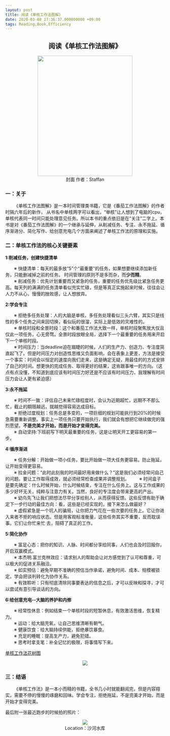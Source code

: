 ```yaml
---
layout: post
title: 阅读《单核工作法图解》
date: 2020-03-08 17:36:37.000000000 +09:00
tags: Reading,Book,Efficiency
---
```


## <center>阅读《单核工作法图解》</center>  
<center><img src="https://img9.doubanio.com/view/subject/l/public/s29602754.jpg" width="300" height="380"/></center>
<center>封面 作者：Staffan</center>

### 一：关于
&nbsp;&nbsp;&nbsp;&nbsp;&nbsp;&nbsp;&nbsp;《单核工作法图解》是一本时间管理类书籍，它是《番茄工作法图解》的作者时隔六年后的新作， 从书名中单核两字可以看出，“单核”让人想到了电脑的cpu，单核代表同一时间只能处理意见任务。所以本书的重点依旧是在“关注”二字上。本书是对《番茄工作法图解》的一个继承与延伸，从削减任务、专注、永不拖延、循序渐进分、简化写作、给创意充电几个方面来阐述了单核工作法的原理和实施。

### 二：单核工作法的核心关键要素

<strong>1:削减任务，创建快捷清单</strong>   

&nbsp;&nbsp;&nbsp;&nbsp;&nbsp;&nbsp;&nbsp;※ 快捷清单：每天的最多放“5”个“最重要”的任务，如果想要继续添加新任务，只能删减掉之前的任务。  时间管理的原则不是多而杂，而<strong>少而精</strong>。  
&nbsp;&nbsp;&nbsp;&nbsp;&nbsp;&nbsp;&nbsp;※ 削减任务：优先计划重要而又紧急的任务，重要的任务优先级比紧急任务更高。每天列的满满的任务清单看似充实忙碌，但是等真正实施起来时候，往往会让人力不从心，慢慢的挫败感，让人想放弃。  

<strong>2:学会专注</strong>   

&nbsp;&nbsp;&nbsp;&nbsp;&nbsp;&nbsp;&nbsp;※ 拒绝多任务处理：人的大脑是单核，多任务处理看似三头六臂，其实只是线性的多个任务之间来回切换，看似玩的很溜，实际上是低效的灾难性的。  
&nbsp;&nbsp;&nbsp;&nbsp;&nbsp;&nbsp;&nbsp;※ 单核时段和全景时段：这个和番茄工作法大致一样，单核时段聚焦放大仅且仅此一项任务，心无旁骛。全景时段放眼全局，选择下一个最重要的任务用来开启下一个单核时段。  
&nbsp;&nbsp;&nbsp;&nbsp;&nbsp;&nbsp;&nbsp;※ 时间压力：当deadline迫在眉睫的时候，人们的生产力、创造力、专注度简直起飞了。但是时间压力对创造性思维又负面影响，会在表象上更差，方法是接受一个事实：时间会以恒定的速度向我们走来，这是确定无疑，用最佳的的方式安排了自己的时间。想更快的完成任务、取得更好的结果，这肯跟事唯一的方向。（这点有点没懂，不知道到底应该有时间压力好还是不应该有时间压力，我理解有时间压力会让人更有紧迫感）


<strong>3:永不拖延</strong> 
  
&nbsp;&nbsp;&nbsp;&nbsp;&nbsp;&nbsp;&nbsp;※ 时间不一致：评估自己未来忙碌程度时，会认为近期超忙，远期不不那么忙，截止的期限越远，就越觉得容易达成目标。  
&nbsp;&nbsp;&nbsp;&nbsp;&nbsp;&nbsp;&nbsp;※ 拒绝过度规划：任务总是多变的，一项巨细的规划可能执行到20%的时候急需要重新调整。事实上一项任务只要开始执行，我们就会有想把它继续做完的强烈愿望。<strong>不是完美才开始，而是开始才变得完美。</strong>   
&nbsp;&nbsp;&nbsp;&nbsp;&nbsp;&nbsp;&nbsp;※ 自动坚持:下班前写下明天最重要的任务，这是让明天开工更容易的第一步。   

<strong>4:循序渐进</strong>   

&nbsp;&nbsp;&nbsp;&nbsp;&nbsp;&nbsp;&nbsp;※ 任务分解：开始做一项小任务，要比开始做一项大任务更容易。防止拖延，让开始变得更容易。  
&nbsp;&nbsp;&nbsp;&nbsp;&nbsp;&nbsp;&nbsp;※ 拉金问题：“此时此刻我的时间最好用来做什么？”这是我们必须经常问自己的问题。要让工作取得成效，就必须经常检查成果并调整规划。
&nbsp;&nbsp;&nbsp;&nbsp;&nbsp;&nbsp;&nbsp;※ 时间盒子是要先确定：什么时候开始，什么时候结束，专注在什么任务上。这与工作成果的多少好坏无关，纯粹与注意力有关。当然，良好的专注度会带来更高的产出。  
&nbsp;&nbsp;&nbsp;&nbsp;&nbsp;&nbsp;&nbsp;※ 幼鸟先飞让我们把想法尽早分享给别人，从而获得反馈。这些反馈有助于确定下一步行动的最佳方向：看，这些是已经实现的，接下来怎么做最好？  
&nbsp;&nbsp;&nbsp;&nbsp;&nbsp;&nbsp;&nbsp;※ 虚假紧急是一个坑人的骗局，让你把力气花在一些次要的任务上。它让你进入来者不拒的响应状态。但是用客观标准衡量，这些任务其实不重要，反而耽误事。它们让你忙来忙
去，阻碍了真正的工作。

<strong>5:简化协作</strong>   
 
&nbsp;&nbsp;&nbsp;&nbsp;&nbsp;&nbsp;&nbsp;※ 富足心态：把你的知识、人脉、时间都分享给同事，人们也会及时回报你，开启双赢模式。  
&nbsp;&nbsp;&nbsp;&nbsp;&nbsp;&nbsp;&nbsp;※ 本杰明.富兰克林效应：请求别人的帮助会让对方感觉到了认可和尊重，可以极大的促进关系融洽。  
&nbsp;&nbsp;&nbsp;&nbsp;&nbsp;&nbsp;&nbsp;※ 如实预估：避免早期不准确的预估当作承诺，避免时间、成本、规模被锁定。学会把谈判转化为协作关系。  
&nbsp;&nbsp;&nbsp;&nbsp;&nbsp;&nbsp;&nbsp;※ 有效聆听：只有彻底清除同事要表达的信息之后，才可以反映和探寻，才可以尝试有意引导谈话的方向。

<strong>6:给创意充电--大脑的养护和内修</strong>   
 
&nbsp;&nbsp;&nbsp;&nbsp;&nbsp;&nbsp;&nbsp;※ 经常性休息：例如结束一个单核时段的短暂休息，有效激活思维，恢复精力。  
&nbsp;&nbsp;&nbsp;&nbsp;&nbsp;&nbsp;&nbsp;※ 运动：给大脑充氧，让自己思维清晰有朝气。  
&nbsp;&nbsp;&nbsp;&nbsp;&nbsp;&nbsp;&nbsp;※ 健康饮食：给大脑持续供能，拒绝暴饮暴食。  
&nbsp;&nbsp;&nbsp;&nbsp;&nbsp;&nbsp;&nbsp;※ 充足的睡眠：提高生产力，避免犯错。  
&nbsp;&nbsp;&nbsp;&nbsp;&nbsp;&nbsp;&nbsp;※ 思考时拿支笔：补全记忆的极限，将事情写下来。  


[单核工作法花树图](https://wx2.sinaimg.cn/large/797bb4bfly1gcw4piiuesj20u029wb2b.jpg"花树图")
<center><img src="https://upload-images.jianshu.io/upload_images/96281-2f166871c6dc2784.png"/></center>

### 三：结语
&nbsp;&nbsp;&nbsp;&nbsp;&nbsp;&nbsp;&nbsp;《单核工作法》是一本小而精的书籍，全书几小时就能翻阅完，但是内容翔实，需要不停的慢慢的琢磨和回味。学会专注，拒绝拖延，不是完美才开始，而是开始才变得完美。


  
最后附一张最近跑步的时候拍的照片：
[](https://www.jianshu.com/p/8a53dd7d2219 "花树图")
<center><img src="https://wx2.sinaimg.cn/large/797bb4bfly1gcx2lfmaggj22y027eqv6.jpg"/></center>
<center>Location：沙河水库</center>













   
   